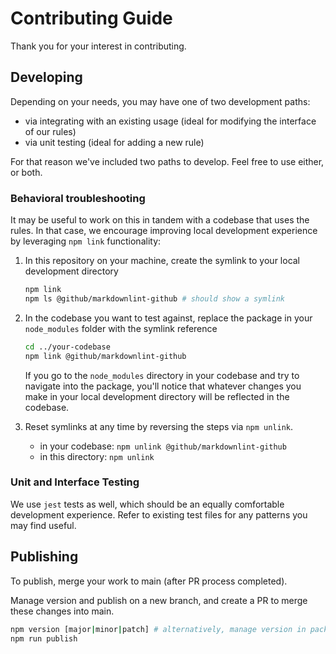 # Contributing Guide

Thank you for your interest in contributing.

## Developing

Depending on your needs, you may have one of two development paths:

- via integrating with an existing usage (ideal for modifying the interface of our rules)
- via unit testing (ideal for adding a new rule)

For that reason we've included two paths to develop. Feel free to use either, or both.

### Behavioral troubleshooting

It may be useful to work on this in tandem with a codebase that uses the rules. In that case, we encourage improving local development experience by leveraging `npm link` functionality:

1. In this repository on your machine, create the symlink to your local development directory

    ```bash
    npm link
    npm ls @github/markdownlint-github # should show a symlink
    ```

2. In the codebase you want to test against, replace the package in your `node_modules` folder with the symlink reference

    ```bash
    cd ../your-codebase
    npm link @github/markdownlint-github
    ```

    If you go to the `node_modules` directory in your codebase and try to navigate into the package, you'll notice that whatever changes you make in your local development directory will be reflected in the codebase.

3. Reset symlinks at any time by reversing the steps via `npm unlink`.
    - in your codebase: `npm unlink @github/markdownlint-github`
    - in this directory: `npm unlink`

### Unit and Interface Testing

We use `jest` tests as well, which should be an equally comfortable development experience. Refer to existing test files for any patterns you may find useful.

## Publishing

To publish, merge your work to main (after PR process completed).

Manage version and publish on a new branch, and create a PR to merge these changes into main.

```bash
npm version [major|minor|patch] # alternatively, manage version in package.json
npm run publish
```
